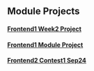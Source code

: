## Module Projects

#### [Frontend1 Week2 Project](https://sachinrajbher15.github.io/AccioJob-Projects/Module/Frontend1%20Week2%20Project/)

#### [Frontend1 Module Project](https://sachinrajbher15.github.io/AccioJob-Projects/Module/Frontend1%20Module%20Project/)

#### [Frontend2 Contest1 Sep24](https://sachinrajbher15.github.io/AccioJob-Projects/Module/Frontend2%20Contest1%20Sep24/)
